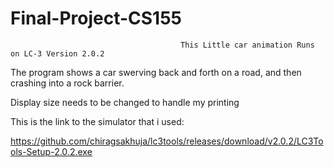 # Final-Project-CS155
                                          This Little car animation Runs on LC-3 Version 2.0.2

The program shows a car swerving back and forth on a road, and then crashing into a rock barrier.

Display size needs to be changed to handle my printing

This is the link to the simulator that i used:

https://github.com/chiragsakhuja/lc3tools/releases/download/v2.0.2/LC3Tools-Setup-2.0.2.exe
